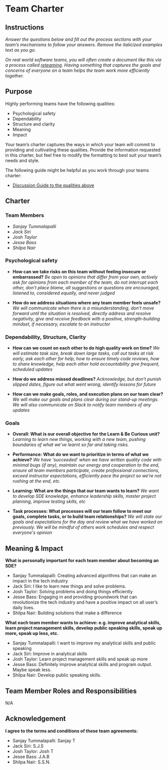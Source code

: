 # Team Charter

## Instructions

_Answer the questions below and fill out the process sections with your team’s mechanisms to follow your answers. Remove the italicized examples text as you go._

_On real world software teams, you will often create a document like this via a process called [reteaming](https://www.agilealliance.org/resources/experience-reports/dynamic-reteaming-how-we-thrive-by-rebuilding-teams/). Having something that captures the goals and concerns of everyone on a team helps the team work more efficiently together._

## Purpose

Highly performing teams have the following qualities:

* Psychological safety
* Dependability
* Structure and clarity
* Meaning
* Impact

Your team’s charter captures the ways in which your team will commit to providing and cultivating these qualities. Provide the information requested in this charter, but feel free to modify the formatting to best suit your team’s needs and style.

The following guide might be helpful as you work through your teams charter:

* [Discussion Guide to the qualities above](https://docs.google.com/document/d/1lgiz6mwZeyWEaJxN_NMI-tI5Qijv2BHh27DPLeSLE40)

## Charter

### Team Members

- _Sanjay Tummalapalli_
- _Jack Siri_
- _Josh Taylor_
- _Jesse Bass_
- _Shilpa Nair_

### Psychological safety

* **How can we take risks on this team without feeling insecure or embarrassed?**
  _Be open to opinions that differ from your own, actively ask for opinions from each member of the team, do not interrupt each other, don’t place blame, all suggestions or questions are encouraged, listened to, considered equally, and never judged_


* **How do we address situations where any team member feels unsafe?**
  _We will communicate when there is a misunderstanding, don’t move forward until the situation is resolved, directly address and resolve negativity, give and receive feedback with a positive, strength-building mindset, if necessary, escalate to an instructor_

### Dependability, Structure, Clarity

* **How can we count on each other to do high quality work on time?**
  _We will estimate task size, break down large tasks, call out tasks at risk early, ask each other for help, how to ensure timely code reviews, how to share knowledge, help each other hold accountability give frequent, scheduled updates_

* **How do we address missed deadlines?**
  _Acknowledge, but don’t punish slipped dates, figure out what went wrong, identify lessons for future_

* **How can we make goals, roles, and execution plans on our team clear?**
  _We will make our goals and plans clear during our stand-up meetings. We will also communicate on Slack to notify team members of any updates_

### Goals

* **Overall: What is our overall objective for the Learn & Be Curious unit?**
  _Learning to learn new things, working with a new team, pushing boundaries of what we’ve learnt so far and taking risks._

* **Performance: What do we want to prioritize in terms of what we achieve?**
  _We have 'succeeded' when we have written quality code with minimal bugs (if any), maintain our energy and cooperation to the end, ensure all team members participate, create professional connections, exceed instructor expectations, efficiently pace the project so we’re not rushing at the end, etc._

* **Learning: What are the things that our team wants to learn?**
  _We want to develop SDE knowledge, enhance leadership skills, master project planning, improve testing skills, etc_


* **Task processes: What processes will our team follow to meet our goals, complete tasks, or to build team relationships?**
  _We will state our goals and expectations for the day and review what we have worked on previously. We will be mindful of others work schedules and respect everyone's opinion_
## Meaning & Impact

**What is personally important for each team member about becoming an SDE?**

* Sanjay Tummalapalli: Creating advanced algorithms that can make an impact in the tech industry
* Jack Siri: I like to learn new things and solve problems.
* Josh Taylor: Solving problems and doing things efficiently
* Jesse Bass: Engaging in and providing groundwork that can revolutionize the tech industry and have a positive impact on all user’s daily lives.
* Shilpa Nair: Building solutions that make a difference



**What each team member wants to achieve: e.g. improve analytical skills, learn project management skills, develop public speaking skills, speak up more, speak up less, etc.**

* Sanjay Tummalapalli: I want to improve my analytical skills and public speaking
* Jack Siri: Improve in analytical skills
* Josh Taylor: Learn project management skills and speak up more
* Jesse Bass: Definitely improve analytical skills and program output. Maybe speak less.
* Shilpa Nair: Develop public speaking skills.


## Team Member Roles and Responsibilities
N/A
## Acknowledgement

**I agree to the terms and conditions of these team agreements:**

* Sanjay Tummalapalli: Sanjay T
* Jack Siri: S.J.S
* Josh Taylor: Josh T
* Jesse Bass: J.A.B
* Shilpa Nair: S.S.N.


